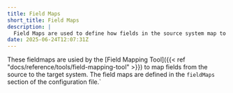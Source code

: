 ```yaml
---
title: Field Maps
short_title: Field Maps
description: |
  Field Maps are used to define how fields in the source system map to fields in the target system during migration. This section provides an overview of the field maps used in the Azure DevOps Migration Tools, including their configuration and usage. See [Field Mapping Tool]({{< ref "docs/reference/tools/field-mapping-tool" >}}) for more information.
date: 2025-06-24T12:07:31Z
---
```


These fieldmaps are usied by the [Field Mapping Tool]({{< ref "docs/reference/tools/field-mapping-tool" >}}) to map fields from the source to the target system. The field maps are defined in the `fieldMaps` section of the configuration file.`
